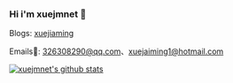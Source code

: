 ### Hi i'm xuejmnet 👋
Blogs: [xuejiaming](https://www.cnblogs.com/xuejiaming/)

Emails📧: [326308290@qq.com](mailto:326308290@qq.com)、[xuejaiming1@hotmail.com](mailto:xuejaiming1@hotmail.com)

[![xuejmnet's github stats](https://github-readme-stats.vercel.app/api?username=xuejmnet)](https://github.com/anuraghazra/github-readme-stats)
<!--
**xuejmnet/xuejmnet** is a ✨ _special_ ✨ repository because its `README.md` (this file) appears on your GitHub profile.

Here are some ideas to get you started:

- 🔭 I’m currently working on ...
- 🌱 I’m currently learning ...
- 👯 I’m looking to collaborate on ...
- 🤔 I’m looking for help with ...
- 💬 Ask me about ...
- 📫 How to reach me: ...
- 😄 Pronouns: ...
- ⚡ Fun fact: ...
-->
